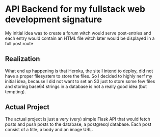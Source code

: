# API Backend for my fullstack web development signature
My initial idea was to create a forum witch would serve post-entries and each entry would contain an HTML file witch later would be displayed in a full post route
## Realization
What end up happening is that Heroku, the site I intend to deploy, did not have a proper filesystem to store the files. So I decided to highly nerf my initial idea, because I did not want to set an S3 just to store some few files and storing base64 strings in a database is not a really good idea (but tempting).
## Actual Project
The actual project is just a very (very) simple Flask API that would fetch posts and push posts to the database, a postgresql database. Each post consist of a title, a body and an image URL.
